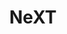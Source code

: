 ---
title: NeXT
layout: tag
permalink: /retro_computers/next/
entries_layout: grid
taxonomy: next
excerpt: NeXT Computer
header:
  overlay_image: /assets/images/retro-next-serhii-butenko-zx2Vc1zPDIs-unsplash.jpg
  #overlay_filter: 0.5
  #overlay_color: "#222"
---